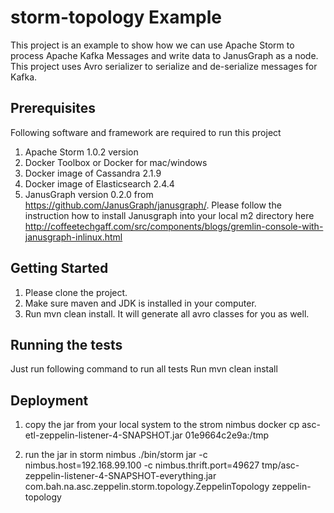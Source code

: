 # storm-topology Example

This project is an example to show how we can use Apache Storm to process Apache Kafka Messages and write data to JanusGraph as a node. This project uses Avro serializer to serialize and de-serialize messages for Kafka.

## Prerequisites

Following software and framework are required to run this project
1. Apache Storm 1.0.2 version
2. Docker Toolbox or Docker for mac/windows
3. Docker image of Cassandra 2.1.9
4. Docker image of Elasticsearch 2.4.4
5. JanusGraph version 0.2.0 from https://github.com/JanusGraph/janusgraph/. Please follow the instruction how to install Janusgraph into your local m2 directory here http://coffeetechgaff.com/src/components/blogs/gremlin-console-with-janusgraph-inlinux.html

## Getting Started

1. Please clone the project.
2. Make sure maven and JDK is installed in your computer.
3. Run mvn clean install. It will generate all avro classes for you as well.

## Running the tests

Just run following command to run all tests
Run mvn clean install

## Deployment

1. copy the jar from your local system to the strom nimbus
docker cp asc-etl-zeppelin-listener-4-SNAPSHOT.jar 01e9664c2e9a:/tmp

2. run the jar in storm nimbus
./bin/storm jar -c nimbus.host=192.168.99.100 -c nimbus.thrift.port=49627 tmp/asc-zeppelin-listener-4-SNAPSHOT-everything.jar com.bah.na.asc.zeppelin.storm.topology.ZeppelinTopology zeppelin-topology